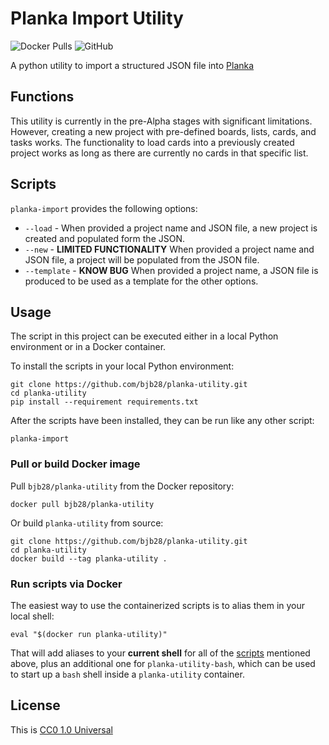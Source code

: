 # Planka Import Utility #

![Docker Pulls](https://img.shields.io/docker/pulls/bjb28/planka-utility) ![GitHub](https://img.shields.io/github/license/bjb28/planka-utility)

A python utility to import a structured JSON file into [Planka](https://planka.app/)

## Functions ##
 
This utility is currently in the pre-Alpha stages with significant limitations. However, creating a new project with pre-defined boards, lists, cards, and tasks works.  The functionality to load cards into a previously created project works as long as there are currently no cards in that specific list. 

## Scripts ##

`planka-import` provides the following options:  
* `--load` - When provided a project name and JSON file, a new project is created and populated form the JSON.  
* `--new` - **LIMITED FUNCTIONALITY** When provided a project name and JSON file, a project will be populated from the JSON file.  
* `--template` - **KNOW BUG** When provided a project name, a JSON file is produced to be used as a template for the other options.  

## Usage ##

The script in this project can be executed either in a local Python environment or in a Docker container.

To install the scripts in your local Python environment:

```console
git clone https://github.com/bjb28/planka-utility.git
cd planka-utility
pip install --requirement requirements.txt
```

After the scripts have been installed, they can be run like any other script:

```console
planka-import
```

### Pull or build Docker image ###

Pull `bjb28/planka-utility` from the Docker repository:

```console
docker pull bjb28/planka-utility
```

Or build `planka-utility` from source:

```console
git clone https://github.com/bjb28/planka-utility.git
cd planka-utility
docker build --tag planka-utility .
```

### Run scripts via Docker ###

The easiest way to use the containerized scripts is to alias them in your
local shell:

```console
eval "$(docker run planka-utility)"
```

That will add aliases to your **current shell** for all of the
[scripts](#scripts) mentioned above, plus an additional one for
`planka-utility-bash`, which can be used to start up a `bash` shell inside
a `planka-utility` container.

## License ##

This is [CC0 1.0 Universal](https://github.com/bjb28/planka-utility/blob/main/LICENSE)
